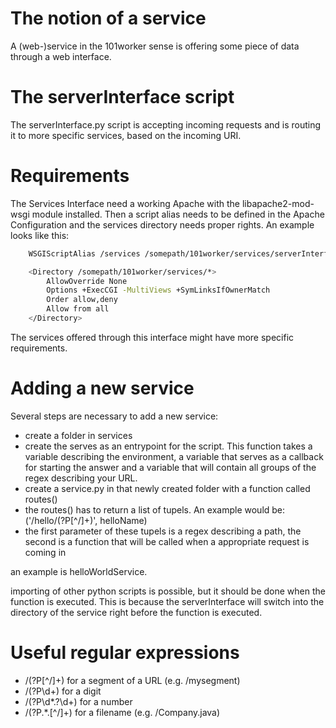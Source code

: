 # The notion of a service

A (web-)service in the 101worker sense is offering some piece of data through a web interface.

# The serverInterface script

The serverInterface.py script is accepting incoming requests and is routing it to more specific services, based on the incoming URI.

# Requirements
The Services Interface need a working Apache with the libapache2-mod-wsgi module installed. Then a script alias needs to be defined in the Apache Configuration and the services directory needs proper rights.
An example looks like this:
```bash
	WSGIScriptAlias /services /somepath/101worker/services/serverInterface.py

	<Directory /somepath/101worker/services/*>
		AllowOverride None
		Options +ExecCGI -MultiViews +SymLinksIfOwnerMatch
		Order allow,deny
		Allow from all
	</Directory>
```
The services offered through this interface might have more specific requirements.

# Adding a new service

Several steps are necessary to add a new service:
* create a folder in services
* create the serves as an entrypoint for the script. This function takes a variable describing the environment, a variable that serves as a callback for starting the answer and a variable that will contain all groups of the regex describing your URL.
* create a service.py in that newly created folder with a function called routes()
* the routes() has to return a list of tupels. An example would be: ('/hello/(?P<name>[^/]+)', helloName)
* the first parameter of these tupels is a regex describing a path, the second is a function that will be called when a appropriate request is coming in

an example is helloWorldService.

importing of other python scripts is possible, but it should be done when the function is executed. This is because the serverInterface will switch into the directory of the service right before the function is executed.

# Useful regular expressions

* /(?P<segment>[^/]+) for a segment of a URL (e.g. /mysegment)
* /(?P<digits>\d+) for a digit
* /(?P<number>\d*.?\d+) for a number
* /(?P<fileName>.*\.[^/]+) for a filename (e.g. /Company.java)